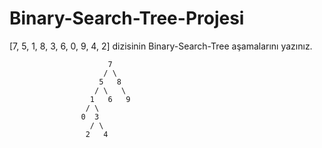 # Binary-Search-Tree-Projesi


[7, 5, 1, 8, 3, 6, 0, 9, 4, 2] dizisinin Binary-Search-Tree aşamalarını yazınız.



                          7
                         / \
                        5   8
                       / \   \
                      1   6   9
                     / \
                    0  3
                      / \
                     2   4
                     
